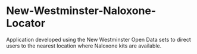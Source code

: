 # New-Westminster-Naloxone-Locator

Application developed using the New Westminster Open Data sets to direct users to the
nearest location where Naloxone kits are available.
